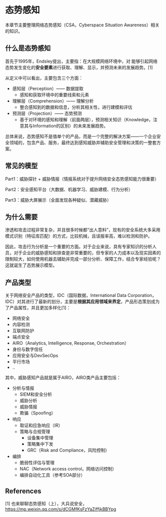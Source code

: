 # 态势感知

本章节主要整理网络态势感知（CSA，Cyberspace Situation Awareness）相关的知识。



## 什么是态势感知

首先于1995年，Endsley提出，主要指：在大规模网络环境中，对 能够引起网络态势发生变化的**安全要素**进行获取、理解、显示，并预测未来的发展趋势。[1]

从定义中可以看出，主要包含三个方面：

- 感知层（Perception）—— 数据提取
    - 感知和获取环境中的重要线索和元素
- 理解层（Comprehension）—— 理解分析
    - 整合感知到的数据和信息，分析其相关性，进行建模和评估
- 预测层（Projection）—— 态势预测
    - 基于对环境的感知和理解（前面两层），预测相关知识（Knowledge，注意其与Information的区别）的未来发展趋势。

总体来说，态势感知不是值单个的产品，而是一个完整的解决方案——一个企业安全领域的，包含产品、服务，最终达到感知威胁并辅助安全管理和决策的一整套方案。



## 常见的模型

Part1：威胁探针 + 威胁情报（情报系统对于提升网络安全态势感知能力很重要）

Part2：安全感知平台（大数据、机器学习、威胁建模、行为分析）

Part3：威胁大屏展示（全面发现各种疑似、潜藏威胁）



## 为什么需要

渗透和攻击过程非常复杂，并且很多时候都“出人意料”，现有的安全系统大多采用模式识别（特征库匹配）的方式，比较机械，且误报率高，难以检测和防护。

因此，攻击行为分析是一个重要的方面。对于企业来说，具有专家知识的分析人员，对于企业的威胁感知和排查是非常重要的，但专家的人力成本以及现实因素的限制较大，如何使用机器去辅助并完成一部分分析、保障工作，结合专家经验呢？这就诞生了态势展示模型。



## 产品类型

关于网络安全产品的类型，IDC（国际数据，International Data Corporation，IDC）对其进行了最新的划分，主要是**根据其应用领域来界定**，产品形态策划成为了产品属性，并且更加多样化[1]：

- 网络安全
- 内容检测
- 互联网防护
- 端点安全
- AIRO（Analytics, Intelligence, Response, Orchestration）
- 身份与数字信任
- 应用安全与DevSecOps
- 平行市场
- ..

其中，威胁感知产品就是属于AIRO，AIRO类产品主要包括：

- 分析与情报
    - SIEM和安全分析
    - 威胁分析
    - 威胁情报
    - 欺骗（Spoofing）
- 响应
    - 取证和应急响应（IR）
    - 策略与合规管理
        - 设备集中管理
        - 策略集中下发
        - GRC（Risk and Compliance，风险控制）
- 编排
    - 脆弱性评估与管理
    - NAC（Network access control，网络访问控制）
    - 编排自动化工具（参考SOA部分）



## References

[1] 也来聊聊态势感知（上），大兵说安全，https://mp.weixin.qq.com/s/dCGMfKsFzYaZiffjkBBYpg